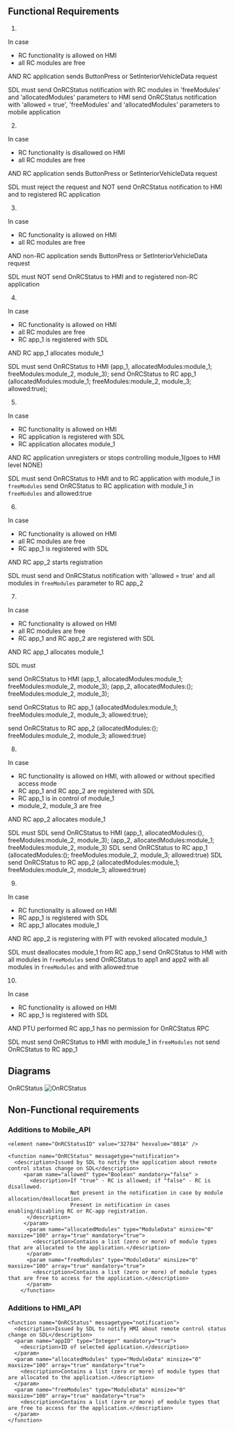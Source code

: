 ## Functional Requirements

1.
In case
- RC functionality is allowed on HMI
- all RC modules are free

AND RC application sends ButtonPress or SetInteriorVehicleData request

SDL must
send OnRCStatus notification with RC modules in 'freeModules' and 'allocatedModules' parameters to HMI
send OnRCStatus notification with 'allowed = true', 'freeModules' and 'allocatedModules' parameters to mobile application

2.
In case
- RC functionality is disallowed on HMI
- all RC modules are free

AND RC application sends ButtonPress or SetInteriorVehicleData request

SDL must
reject the request and NOT send OnRCStatus notification to HMI and to registered RC application

3.
In case
- RC functionality is allowed on HMI
- all RC modules are free

AND non-RC application sends ButtonPress or SetInteriorVehicleData request

SDL must
NOT send OnRCStatus to HMI and to registered non-RC application

4.
In case
- RC functionality is allowed on HMI
- all RC modules are free
- RC app_1 is registered with SDL

AND RC app_1 allocates module_1

SDL must
send OnRCStatus to HMI (app_1, allocatedModules:module_1; freeModules:module_2, module_3);
send OnRCStatus to RC app_1 (allocatedModules:module_1; freeModules:module_2, module_3; allowed:true);

5.
In case
- RC functionality is allowed on HMI
- RC application is registered with SDL
- RC application allocates module_1

AND RC application unregisters or stops controlling module_1(goes to HMI level NONE)

SDL must
send OnRCStatus to HMI and to RC application with module_1 in `freeModules`
send OnRCStatus to RC application with module_1 in `freeModules` and allowed:true

6.
In case
- RC functionality is allowed on HMI
- all RC modules are free
- RC app_1 is registered with SDL

AND RC app_2 starts registration

SDL must
send and OnRCStatus notification with 'allowed = true' and all modules in `freeModules` parameter to RC app_2

7.
In case
- RC functionality is allowed on HMI
- all RC modules are free
- RC app_1 and RC app_2 are registered with SDL

AND RC app_1 allocates module_1

SDL must

send OnRCStatus to HMI (app_1, allocatedModules:module_1; freeModules:module_2, module_3); (app_2, allocatedModules:(); freeModules:module_2, module_3);

send OnRCStatus to RC app_1 (allocatedModules:module_1; freeModules:module_2, module_3; allowed:true);

send OnRCStatus to RC app_2 (allocatedModules:(); freeModules:module_2, module_3; allowed:true)


 8.
 In case
- RC functionality is allowed on HMI, with allowed or without specified access mode
- RC app_1 and RC app_2 are registered with SDL
- RC app_1 is in control of module_1
- module_2, module_3 are free

AND RC app_2 allocates module_1

SDL must
SDL send OnRCStatus to HMI (app_1, allocatedModules:(), freeModules:module_2, module_3); (app_2, allocatedModules:module_1; freeModules:module_2, module_3)
SDL send OnRCStatus to RC app_1 (allocatedModules:(); freeModules:module_2, module_3; allowed:true)
SDL send OnRCStatus to RC app_2 (allocatedModules:module_1; freeModules:module_2, module_3; allowed:true)

9.
 In case
- RC functionality is allowed on HMI
- RC app_1 is registered with SDL
- RC app_1 allocates module_1

AND RC app_2 is registering with PT with revoked allocated module_1

SDL must
deallocates module_1 from RC app_1
send OnRCStatus to HMI with all modules in `freeModules`
send OnRCStatus to app1 and app2 with all modules in `freeModules` and with allowed:true

10.
  In case
- RC functionality is allowed on HMI
- RC app_1 is registered with SDL

AND PTU performed RC app_1 has no permission for OnRCStatus RPC

SDL must
send OnRCStatus to HMI with module_1 in `freeModules`
not send OnRCStatus to RC app_1

## Diagrams

OnRCStatus
![OnRCStatus](https://github.com/smartdevicelink/sdl_requirements/blob/master/detailed_docs/accessories/OnRCStatus.png)

## Non-Functional requirements

### Additions to Mobile_API
```
<element name="OnRCStatusID" value="32784" hexvalue="801A" />

<function name="OnRCStatus" messagetype="notification">
  <description>Issued by SDL to notify the application about remote control status change on SDL</description>
     <param name="allowed" type="Boolean" mandatory="false" >
       <description>If "true" - RC is allowed; if "false" - RC is disallowed.
                    Not present in the notification in case by module allocation/deallocation.
                    Present in notification in cases enabling/disabling RC or RC-app registration.
      </description>
     </param>
      <param name="allocatedModules" type="ModuleData" minsize="0" maxsize="100" array="true" mandatory="true">
        <description>Contains a list (zero or more) of module types that are allocated to the application.</description>
      </param>
      <param name="freeModules" type="ModuleData" minsize="0" maxsize="100" array="true" mandatory="true">
        <description>Contains a list (zero or more) of module types that are free to access for the application.</description>
      </param>
    </function>
```

### Additions to HMI_API
```
<function name="OnRCStatus" messagetype="notification">
  <description>Issued by SDL to notify HMI about remote control status change on SDL</description>
  <param name="appID" type="Integer" mandatory="true">
    <description>ID of selected application.</description>
  </param>
  <param name="allocatedModules" type="ModuleData" minsize="0" maxsize="100" array="true" mandatory="true">
    <description>Contains a list (zero or more) of module types that are allocated to the application.</description>
  </param>
  <param name="freeModules" type="ModuleData" minsize="0" maxsize="100" array="true" mandatory="true">
    <description>Contains a list (zero or more) of module types that are free to access for the application.</description>
  </param>
</function>
```
